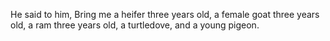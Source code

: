 He said to him, Bring me a heifer three years old, a female goat three years old, a ram three years old, a turtledove, and a young pigeon.
